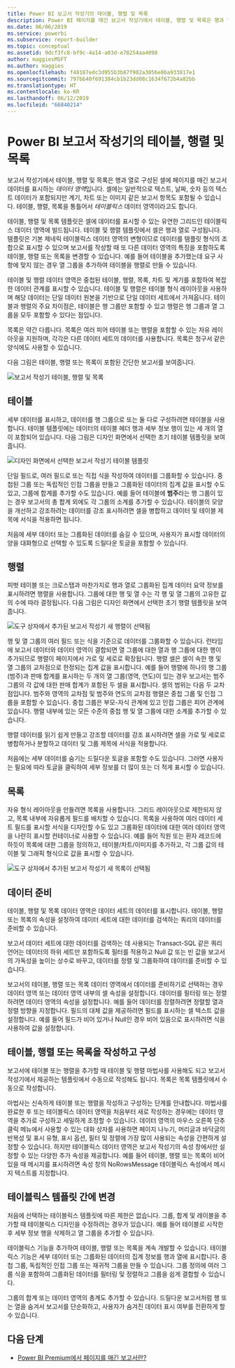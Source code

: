 ```yaml
---
title: Power BI 보고서 작성기의 테이블, 행렬 및 목록
description: Power BI 페이지를 매긴 보고서 작성기에서 테이블, 행렬 및 목록은 행과 열로 구성된 셀에 페이지를 매긴 보고서 데이터를 표시하는 데이터 영역입니다.
ms.date: 06/06/2019
ms.service: powerbi
ms.subservice: report-builder
ms.topic: conceptual
ms.assetid: 9dcf3fc8-bf9c-4a14-a03d-e78254aa4098
author: maggiesMSFT
ms.author: maggies
ms.openlocfilehash: f48187edc3d955b3b87f902a3056e86a933817e1
ms.sourcegitcommit: 797bb40f691384cb1b23dd08c1634f672b4a82bb
ms.translationtype: HT
ms.contentlocale: ko-KR
ms.lasthandoff: 06/12/2019
ms.locfileid: "66840214"
---
```

# <a name="tables-matrixes-and-lists-in-power-bi-report-builder"></a>Power BI 보고서 작성기의 테이블, 행렬 및 목록
 보고서 작성기에서 테이블, 행렬 및 목록은 행과 열로 구성된 셀에 페이지를 매긴 보고서 데이터를 표시하는 *데이터 영역*입니다. 셀에는 일반적으로 텍스트, 날짜, 숫자 등의 텍스트 데이터가 포함되지만 계기, 차트 또는 이미지 같은 보고서 항목도 포함될 수 있습니다. 테이블, 행렬, 목록을 통틀어서 *테이블릭스* 데이터 영역이라고도 합니다.  
  
 테이블, 행렬 및 목록 템플릿은 셀에 데이터를 표시할 수 있는 유연한 그리드인 테이블릭스 데이터 영역에 빌드됩니다. 테이블 및 행렬 템플릿에서 셀은 행과 열로 구성됩니다. 템플릿은 기본 제네릭 테이블릭스 데이터 영역의 변형이므로 데이터를 템플릿 형식의 조합으로 표시할 수 있으며 보고서를 작성할 때 또 다른 데이터 영역의 특징을 포함하도록 테이블, 행렬 또는 목록을 변경할 수 있습니다. 예를 들어 테이블을 추가했는데 요구 사항에 맞지 않는 경우 열 그룹을 추가하여 테이블을 행렬로 만들 수 있습니다.  
  
 테이블 및 행렬 데이터 영역은 중첩된 테이블, 행렬, 목록, 차트 및 계기를 포함하여 복잡한 데이터 관계를 표시할 수 있습니다. 테이블 및 행렬은 테이블 형식 레이아웃을 사용하며 해당 데이터는 단일 데이터 원본을 기반으로 단일 데이터 세트에서 가져옵니다. 테이블과 행렬의 주요 차이점은, 테이블은 행 그룹만 포함할 수 있고 행렬은 행 그룹과 열 그룹을 모두 포함할 수 있다는 점입니다.  
  
 목록은 약간 다릅니다. 목록은 여러 피어 테이블 또는 행렬을 포함할 수 있는 자유 레이아웃을 지원하며, 각각은 다른 데이터 세트의 데이터를 사용합니다. 목록은 청구서 같은 양식에도 사용할 수 있습니다.  
  
 다음 그림은 테이블, 행렬 또는 목록이 포함된 간단한 보고서를 보여줍니다.  

![보고서 작성기 테이블, 행렬 및 목록](media/report-builder-tables-matrices-lists/report-builder-table-matrix-list.png)
  
##  <a name="Table"></a> 테이블  
 세부 데이터를 표시하고, 데이터를 행 그룹으로 또는 둘 다로 구성하려면 테이블을 사용합니다. 테이블 템플릿에는 데이터의 테이블 헤더 행과 세부 정보 행이 있는 세 개의 열이 포함되어 있습니다. 다음 그림은 디자인 화면에서 선택한 초기 테이블 템플릿을 보여줍니다.  

![디자인 화면에서 선택한 보고서 작성기 테이블 템플릿](media/report-builder-tables-matrices-lists/report-builder-new-table.png)
  
 단일 필드로, 여러 필드로 또는 직접 식을 작성하여 데이터를 그룹화할 수 있습니다. 중첩된 그룹 또는 독립적인 인접 그룹을 만들고 그룹화된 데이터의 집계 값을 표시할 수도 있고, 그룹에 합계를 추가할 수도 있습니다. 예를 들어 테이블에 **범주**라는 행 그룹이 있는 경우 보고서의 총 합계 외에도 각 그룹의 소계를 추가할 수 있습니다. 테이블의 모양을 개선하고 강조하려는 데이터를 강조 표시하려면 셀을 병합하고 데이터 및 테이블 제목에 서식을 적용하면 됩니다.  
  
 처음에 세부 데이터 또는 그룹화된 데이터를 숨길 수 있으며, 사용자가 표시할 데이터의 양을 대화형으로 선택할 수 있도록 드릴다운 토글을 포함할 수 있습니다.  
  
##  <a name="Matrix"></a> 행렬  
 피벗 테이블 또는 크로스탭과 마찬가지로 행과 열로 그룹화된 집계 데이터 요약 정보를 표시하려면 행렬을 사용합니다. 그룹에 대한 행 및 열 수는 각 행 및 열 그룹의 고유한 값의 수에 따라 결정됩니다. 다음 그림은 디자인 화면에서 선택한 초기 행렬 템플릿을 보여줍니다.  

![도구 상자에서 추가된 보고서 작성기 새 행렬이 선택됨](media/report-builder-tables-matrices-lists/report-builder-new-matrix.png)
 
 행 및 열 그룹의 여러 필드 또는 식을 기준으로 데이터를 그룹화할 수 있습니다. 런타임에 보고서 데이터와 데이터 영역이 결합되면 열 그룹에 대한 열과 행 그룹에 대한 행이 추가되므로 행렬이 페이지에서 가로 및 세로로 확장됩니다. 행렬 셀은 셀이 속한 행 및 열 그룹의 교차점으로 한정되는 집계 값을 표시합니다. 예를 들어 행렬에 하나의 행 그룹(범주)과 판매 합계를 표시하는 두 개의 열 그룹(영역, 연도)이 있는 경우 보고서는 범주 그룹의 각 값에 대한 판매 합계가 포함된 두 셀을 표시합니다. 셀의 범위는 다음 두 교차점입니다. 범주와 영역의 교차점 및 범주와 연도의 교차점 행렬은 중첩 그룹 및 인접 그룹을 포함할 수 있습니다. 중첩 그룹은 부모-자식 관계에 있고 인접 그룹은 피어 관계에 있습니다. 행렬 내부에 있는 모든 수준의 중첩 행 및 열 그룹에 대한 소계를 추가할 수 있습니다.  
  
 행렬 데이터를 읽기 쉽게 만들고 강조할 데이터를 강조 표시하려면 셀을 가로 및 세로로 병합하거나 분할하고 데이터 및 그룹 제목에 서식을 적용합니다.  
  
 처음에는 세부 데이터를 숨기는 드릴다운 토글을 포함할 수도 있습니다. 그러면 사용자는 필요에 따라 토글을 클릭하여 세부 정보를 더 많이 또는 더 적게 표시할 수 있습니다.  
  
##  <a name="List"></a> 목록  
 자유 형식 레이아웃을 만들려면 목록을 사용합니다. 그리드 레이아웃으로 제한되지 않고, 목록 내부에 자유롭게 필드를 배치할 수 있습니다. 목록을 사용하여 여러 데이터 세트 필드를 표시할 서식을 디자인할 수도 있고 그룹화된 데이터에 대한 여러 데이터 영역을 나란히 표시할 컨테이너로 사용할 수 있습니다. 예를 들어 직원 또는 환자 레코드에 하듯이 목록에 대한 그룹을 정의하고, 테이블/차트/이미지를 추가하고, 각 그룹 값의 테이블 및 그래픽 형식으로 값을 표시할 수 있습니다.  

![도구 상자에서 추가된 보고서 작성기 새 목록이 선택됨](media/report-builder-tables-matrices-lists/report-builder-new-list.png)
  
##  <a name="PreparingData"></a> 데이터 준비  
 테이블, 행렬 및 목록 데이터 영역은 데이터 세트의 데이터를 표시합니다. 테이블, 행렬 또는 목록의 속성을 설정하여 데이터 세트에 대한 데이터를 검색하는 쿼리의 데이터를 준비할 수 있습니다.  
  
 보고서 데이터 세트에 대한 데이터를 검색하는 데 사용되는 Transact-SQL 같은 쿼리 언어는 데이터의 하위 세트만 포함하도록 필터를 적용하고 Null 값 또는 빈 값을 보고서의 가독성을 높이는 상수로 바꾸고, 데이터를 정렬 및 그룹화하여 데이터를 준비할 수 있습니다.  
  
 보고서의 테이블, 행렬 또는 목록 데이터 영역에서 데이터를 준비하기로 선택하는 경우 데이터 영역 또는 데이터 영역 내부의 셀 속성을 설정합니다. 데이터를 필터링 또는 정렬하려면 데이터 영역의 속성을 설정합니다. 예를 들어 데이터를 정렬하려면 정렬할 열과 정렬 방향을 지정합니다. 필드의 대체 값을 제공하려면 필드를 표시하는 셀 텍스트 값을 설정합니다. 예를 들어 필드가 비어 있거나 Null인 경우 비어 있음으로 표시하려면 식을 사용하여 값을 설정합니다.  
  
##  <a name="BuildingConfiguringTableMatrixList"></a> 테이블, 행렬 또는 목록을 작성하고 구성  
 보고서에 테이블 또는 행렬을 추가할 때 테이블 및 행렬 마법사를 사용해도 되고 보고서 작성기에서 제공하는 템플릿에서 수동으로 작성해도 됩니다. 목록은 목록 템플릿에서 수동으로 작성합니다.  
  
 마법사는 신속하게 테이블 또는 행렬을 작성하고 구성하는 단계를 안내합니다. 마법사를 완료한 후 또는 테이블릭스 데이터 영역을 처음부터 새로 작성하는 경우에는 데이터 영역을 추가로 구성하고 세밀하게 조정할 수 있습니다. 데이터 영역의 마우스 오른쪽 단추 클릭 메뉴에서 사용할 수 있는 대화 상자를 사용하면 페이지 나누기, 머리글과 바닥글의 반복성 및 표시 유형, 표시 옵션, 필터 및 정렬에 가장 많이 사용되는 속성을 간편하게 설정할 수 있습니다. 하지만 테이블릭스 데이터 영역은 보고서 작성기의 속성 창에서만 설정할 수 있는 다양한 추가 속성을 제공합니다. 예를 들어 테이블, 행렬 또는 목록이 비어 있을 때 메시지를 표시하려면 속성 창의 NoRowsMessage 테이블릭스 속성에서 메시지 텍스트를 지정합니다.  
  
##  <a name="ChangingBetweenTablixTemplates"></a> 테이블릭스 템플릿 간에 변경  
 처음에 선택하는 테이블릭스 템플릿에 따른 제한은 없습니다. 그룹, 합계 및 레이블을 추가할 때 테이블릭스 디자인을 수정하려는 경우가 있습니다. 예를 들어 테이블로 시작한 후 세부 정보 행을 삭제하고 열 그룹을 추가할 수 있습니다.  
  
 테이블릭스 기능을 추가하여 테이블, 행렬 또는 목록을 계속 개발할 수 있습니다. 테이블릭스 기능은 세부 데이터 또는 그룹화된 데이터의 집계 정보를 행과 열에 표시합니다. 중첩 그룹, 독립적인 인접 그룹 또는 재귀적 그룹을 만들 수 있습니다. 그룹 정의에 여러 그룹 식을 포함하여 그룹화된 데이터를 필터링 및 정렬하고 그룹을 쉽게 결합할 수 있습니다.  
  
 그룹의 합계 또는 데이터 영역의 총계도 추가할 수 있습니다. 드릴다운 보고서처럼 행 또는 열을 숨겨서 보고서를 단순화하고, 사용자가 숨겨진 데이터 표시 여부를 전환하게 할 수 있습니다. 

## <a name="next-steps"></a>다음 단계

- [Power BI Premium에서 페이지를 매긴 보고서란?](paginated-reports-report-builder-power-bi.md)
